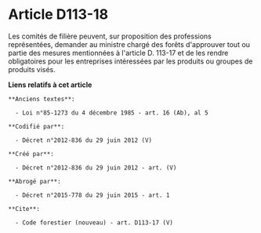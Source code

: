 # Article D113-18

Les comités de filière peuvent, sur proposition des professions représentées, demander au ministre chargé des forêts
d'approuver tout ou partie des mesures mentionnées à l'article D. 113-17 et de les rendre obligatoires pour les entreprises
intéressées par les produits ou groupes de produits visés.

**Liens relatifs à cet article**

	**Anciens textes**:

	  - Loi n°85-1273 du 4 décembre 1985 - art. 16 (Ab), al 5

	**Codifié par**:

	  - Décret n°2012-836 du 29 juin 2012 (V)

	**Créé par**:

	  - Décret n°2012-836 du 29 juin 2012 - art. (V)

	**Abrogé par**:

	  - Décret n°2015-778 du 29 juin 2015 - art. 1

	**Cite**:

	  - Code forestier (nouveau) - art. D113-17 (V)
